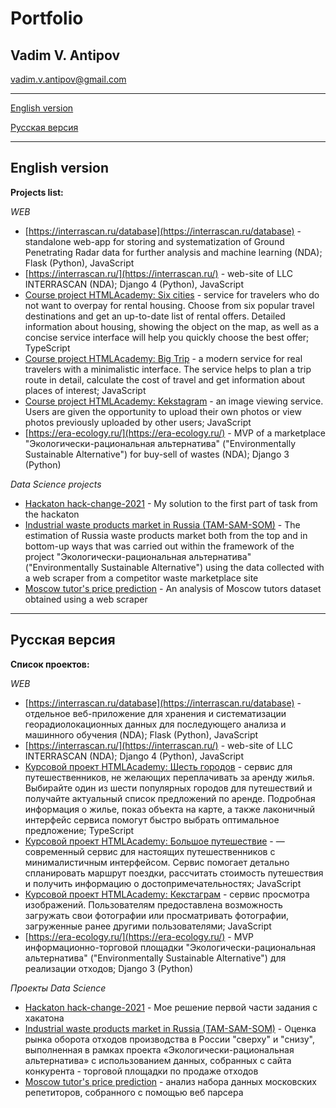 # Portfolio

## Vadim V. Antipov

vadim.v.antipov@gmail.com

---

[English version](#English-version)

[Русская версия](#Русская-версия)

---

## English version

**Projects list:**

_WEB_

-   [https://interrascan.ru/database](https://interrascan.ru/database) - standalone web-app for storing and systematization of Ground Penetrating Radar data for further analysis and machine learning (NDA); Flask (Python), JavaScript
-   [https://interrascan.ru/](https://interrascan.ru/) - web-site of LLC INTERRASCAN (NDA); Django 4 (Python), JavaScript
-   [Course project HTMLAcademy: Six cities](https://github.com/JustDoItVV/2299899-six-cities-13) - service for travelers who do not want to overpay for rental housing. Choose from six popular travel destinations and get an up-to-date list of rental offers. Detailed information about housing, showing the object on the map, as well as a concise service interface will help you quickly choose the best offer; TypeScript
-   [Course project HTMLAcademy: Big Trip](https://github.com/JustDoItVV/2299899-big-trip-20) - a modern service for real travelers with a minimalistic interface. The service helps to plan a trip route in detail, calculate the cost of travel and get information about places of interest; JavaScript
-   [Course project HTMLAcademy: Kekstagram](https://github.com/JustDoItVV/2299899-kekstagram-28) - an image viewing service. Users are given the opportunity to upload their own photos or view photos previously uploaded by other users; JavaScript
-   [https://era-ecology.ru/](https://era-ecology.ru/) - MVP of a marketplace "Экологически-рациональная альтернатива" ("Environmentally Sustainable Alternative") for buy-sell of wastes (NDA); Django 3 (Python)

_Data Science projects_

-   [Hackaton hack-change-2021](https://github.com/JustDoItVV/portfolio/tree/main/DataScience/Hackaton_hack-change-2021) - My solution to the first part of task from the hackaton
-   [Industrial waste products market in Russia (TAM-SAM-SOM)](https://github.com/JustDoItVV/portfolio/tree/main/DataScience/Wastes_market) - The estimation of Russia waste products market both from the top and in bottom-up ways that was carried out within the framework of the project "Экологически-рациональная альтернатива" ("Environmentally Sustainable Alternative") using the data collected with a web scraper from a competitor waste marketplace site
-   [Moscow tutor's price prediction](https://github.com/JustDoItVV/portfolio/blob/main/DataScience/Moscow_tutors) - An analysis of Moscow tutors dataset obtained using a web scraper

---

## Русская версия

**Список проектов:**

_WEB_

-   [https://interrascan.ru/database](https://interrascan.ru/database) - отдельное веб-приложение для хранения и систематизации георадиолокационных данных для последующего анализа и машинного обучения (NDA); Flask (Python), JavaScript
-   [https://interrascan.ru/](https://interrascan.ru/) - web-site of LLC INTERRASCAN (NDA); Django 4 (Python), JavaScript
-   [Курсовой проект HTMLAcademy: Шесть городов](https://github.com/JustDoItVV/2299899-six-cities-13) - сервис для путешественников, не желающих переплачивать за аренду жилья. Выбирайте один из шести популярных городов для путешествий и получайте актуальный список предложений по аренде. Подробная информация о жилье, показ объекта на карте, а также лаконичный интерфейс сервиса помогут быстро выбрать оптимальное предложение; TypeScript
-   [Курсовой проект HTMLAcademy: Большое путешествие](https://github.com/JustDoItVV/2299899-big-trip-20) -  — современный сервис для настоящих путешественников с минималистичным интерфейсом. Сервис помогает детально спланировать маршрут поездки, рассчитать стоимость путешествия и получить информацию о достопримечательностях; JavaScript
-   [Курсовой проект HTMLAcademy: Кекстаграм](https://github.com/JustDoItVV/2299899-kekstagram-28) - сервис просмотра изображений. Пользователям предоставлена возможность загружать свои фотографии или просматривать фотографии, загруженные ранее другими пользователями; JavaScript
-   [https://era-ecology.ru/](https://era-ecology.ru/) - MVP информационно-торговой площадки "Экологически-рациональная альтернатива" ("Environmentally Sustainable Alternative") для реализации отходов; Django 3 (Python)

_Проекты Data Science_

-   [Hackaton hack-change-2021](https://github.com/JustDoItVV/portfolio/tree/main/DataScience/Hackaton_hack-change-2021) - Мое решение первой части задания с хакатона
-   [Industrial waste products market in Russia (TAM-SAM-SOM)](https://github.com/JustDoItVV/portfolio/tree/main/DataScience/Wastes_market) - Оценка рынка оборота отходов производства в России "сверху" и "снизу", выполненная в рамках проекта «Экологически-рациональная альтернатива» с использованием данных, собранных с сайта конкурента - торговой площадки по продаже отходов
-   [Moscow tutor's price prediction](https://github.com/JustDoItVV/portfolio/blob/main/DataScience/Moscow_tutors) - анализ набора данных московских репетиторов, собранного с помощью веб парсера
